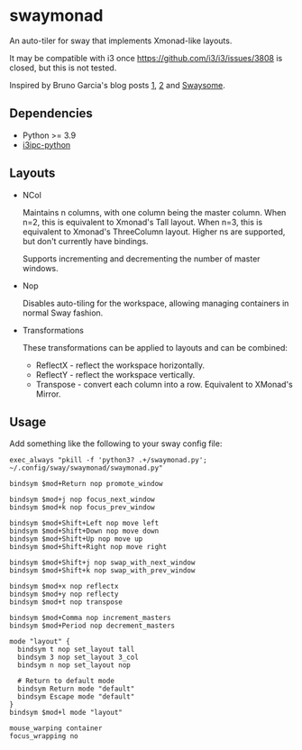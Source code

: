 # swaymonad

An auto-tiler for sway that implements Xmonad-like layouts.

It may be compatible with i3 once https://github.com/i3/i3/issues/3808 is
closed, but this is not tested.

Inspired by Bruno Garcia's blog posts
[1](https://aduros.com/blog/hacking-i3-automatic-layout/),
[2](https://aduros.com/blog/hacking-i3-window-promoting/) and
[Swaysome](https://gitlab.com/hyask/swaysome).

## Dependencies

* Python >= 3.9
* [i3ipc-python](https://github.com/altdesktop/i3ipc-python)


## Layouts
* NCol

  Maintains n columns, with one column being the master column. When n=2, this
  is equivalent to Xmonad's Tall layout. When n=3, this is equivalent to
  Xmonad's ThreeColumn layout. Higher ns are supported, but don't currently have
  bindings.

  Supports incrementing and decrementing the number of master windows.

* Nop

  Disables auto-tiling for the workspace, allowing managing containers in normal
  Sway fashion.

* Transformations

  These transformations can be applied to layouts and can be combined:
  * ReflectX - reflect the workspace horizontally.
  * ReflectY - reflect the workspace vertically.
  * Transpose - convert each column into a row. Equivalent to XMonad's Mirror.


## Usage
Add something like the following to your sway config file:
```
exec_always "pkill -f 'python3? .+/swaymonad.py';  ~/.config/sway/swaymonad/swaymonad.py"

bindsym $mod+Return nop promote_window

bindsym $mod+j nop focus_next_window
bindsym $mod+k nop focus_prev_window

bindsym $mod+Shift+Left nop move left
bindsym $mod+Shift+Down nop move down
bindsym $mod+Shift+Up nop move up
bindsym $mod+Shift+Right nop move right

bindsym $mod+Shift+j nop swap_with_next_window
bindsym $mod+Shift+k nop swap_with_prev_window

bindsym $mod+x nop reflectx
bindsym $mod+y nop reflecty
bindsym $mod+t nop transpose

bindsym $mod+Comma nop increment_masters
bindsym $mod+Period nop decrement_masters

mode "layout" {
  bindsym t nop set_layout tall
  bindsym 3 nop set_layout 3_col
  bindsym n nop set_layout nop

  # Return to default mode
  bindsym Return mode "default"
  bindsym Escape mode "default"
}
bindsym $mod+l mode "layout"

mouse_warping container
focus_wrapping no
```

